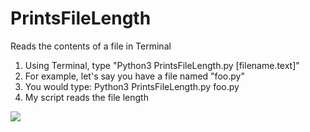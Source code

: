 # PrintsFileLength
Reads the contents of a file in Terminal
  1) Using Terminal, type "Python3 PrintsFileLength.py [filename.text]"
  2) For example, let's say you have a file named "foo.py"
  3) You would type: Python3 PrintsFileLength.py foo.py
  4) My script reads the file length

![](https://media.giphy.com/media/iK42nqCsqYR01pHcqv/giphy.gif)
